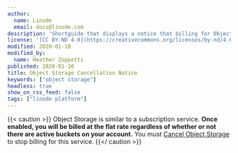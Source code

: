 ```yaml
---
author:
  name: Linode
  email: docs@linode.com
description: 'Shortguide that displays a notice that billing for Object Storage continues until the service is cancelled even if there are no active buckets on the account.'
license: '[CC BY-ND 4.0](https://creativecommons.org/licenses/by-nd/4.0)'
modified: 2020-01-10
modified_by:
  name: Heather Zoppetti
published: 2020-01-10
title: Object Storage Cancellation Notice
keywords: ["object storage"]
headless: true
show_on_rss_feed: false
tags: ["linode platform"]
---
```


{{< caution >}}
Object Storage is similar to a subscription service. **Once enabled, you will be billed at the flat rate regardless of whether or not there are active buckets on your account.** You must [Cancel Object Storage](/docs/products/storage/object-storage/guides/cancel/) to stop billing for this service.
{{</ caution >}}
